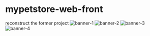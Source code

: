 # mypetstore-web-front
reconstruct the former project
![banner-1](https://user-images.githubusercontent.com/74102866/125106865-b9ee5f80-e112-11eb-9c9f-c78cc97de1a3.jpg)
![banner-2](https://user-images.githubusercontent.com/74102866/125106923-c70b4e80-e112-11eb-9d7a-b10e1d3b391b.jpg)
![banner-3](https://user-images.githubusercontent.com/74102866/125106935-cb376c00-e112-11eb-9bd8-6165f28cf259.jpg)
![banner-4](https://user-images.githubusercontent.com/74102866/125106950-cf638980-e112-11eb-8f2d-71580fa3b840.jpg)
